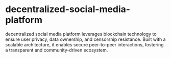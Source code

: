 # decentralized-social-media-platform
decentralized social media platform leverages blockchain technology to ensure user privacy, data ownership, and censorship resistance. Built with a scalable architecture, it enables secure peer-to-peer interactions, fostering a transparent and community-driven ecosystem.
